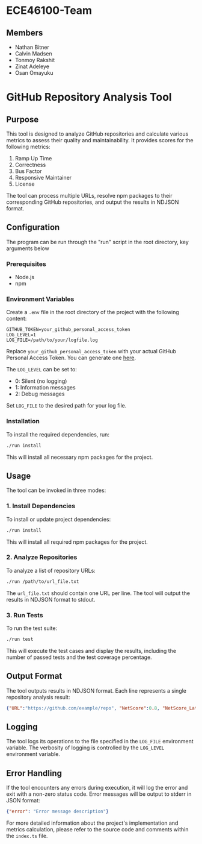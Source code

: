 # ECE46100-Team

## Members

* Nathan Bitner
* Calvin Madsen
* Tonmoy Rakshit
* Zinat Adeleye
* Osan Omayuku

# GitHub Repository Analysis Tool

## Purpose

This tool is designed to analyze GitHub repositories and calculate various metrics to assess their quality and maintainability. It provides scores for the following metrics:

1. Ramp Up Time
2. Correctness
3. Bus Factor
4. Responsive Maintainer
5. License

The tool can process multiple URLs, resolve npm packages to their corresponding GitHub repositories, and output the results in NDJSON format.

## Configuration

The program can be run through the "run" script in the root directory, key arguments below

### Prerequisites

- Node.js 
- npm 

### Environment Variables

Create a `.env` file in the root directory of the project with the following content:

```
GITHUB_TOKEN=your_github_personal_access_token
LOG_LEVEL=1
LOG_FILE=/path/to/your/logfile.log
```

Replace `your_github_personal_access_token` with your actual GitHub Personal Access Token. You can generate one [here](https://github.com/settings/tokens).

The `LOG_LEVEL` can be set to:
- 0: Silent (no logging)
- 1: Information messages
- 2: Debug messages

Set `LOG_FILE` to the desired path for your log file.

### Installation

To install the required dependencies, run:

```bash
./run install
```

This will install all necessary npm packages for the project.

## Usage

The tool can be invoked in three modes:

### 1. Install Dependencies

To install or update project dependencies:

```bash
./run install
```
This will install all required npm packages for the project.

### 2. Analyze Repositories

To analyze a list of repository URLs:

```bash
./run /path/to/url_file.txt
```

The `url_file.txt` should contain one URL per line. The tool will output the results in NDJSON format to stdout.

### 3. Run Tests

To run the test suite:

```bash
./run test
```

This will execute the test cases and display the results, including the number of passed tests and the test coverage percentage.


## Output Format

The tool outputs results in NDJSON format. Each line represents a single repository analysis result:

```json
{"URL":"https://github.com/example/repo", "NetScore":0.8, "NetScore_Latency":0.1, "RampUp":0.7, "RampUp_Latency":0.05, "Correctness":0.9, "Correctness_Latency":0.03, "BusFactor":0.6, "BusFactor_Latency":0.02, "ResponsiveMaintainer":0.8, "ResponsiveMaintainer_Latency":0.04, "License":1, "License_Latency":0.01}
```

## Logging

The tool logs its operations to the file specified in the `LOG_FILE` environment variable. The verbosity of logging is controlled by the `LOG_LEVEL` environment variable.

## Error Handling

If the tool encounters any errors during execution, it will log the error and exit with a non-zero status code. Error messages will be output to stderr in JSON format:

```json
{"error": "Error message description"}
```

For more detailed information about the project's implementation and metrics calculation, please refer to the source code and comments within the `index.ts` file.